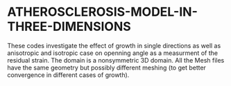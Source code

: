 # ATHEROSCLEROSIS-MODEL-IN-THREE-DIMENSIONS
These codes investigate the effect of growth in single directions as well as anisotropic and isotropic case on openning angle as a measurment of the residual strain. The domain is a nonsymmetric 3D domain. All the Mesh files have the same geometry but possibly different meshing (to get better convergence in different cases of growth).
